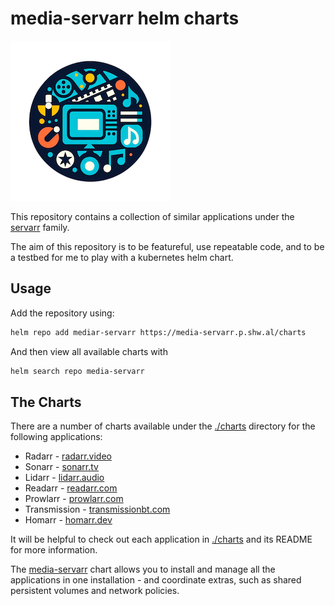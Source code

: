 # media-servarr helm charts

![media-servarr](./icon.png)

This repository contains a collection of similar applications under the [servarr](https://wiki.servarr.com/) family.

The aim of this repository is to be featureful, use repeatable code, and to be a testbed for me to play with a kubernetes helm chart.

## Usage

Add the repository using:

```bash
helm repo add mediar-servarr https://media-servarr.p.shw.al/charts
```

And then view all available charts with

```bash
helm search repo media-servarr
```

## The Charts

There are a number of charts available under the [./charts](./charts) directory for the following applications:

- Radarr - [radarr.video](https://radarr.video/)
- Sonarr - [sonarr.tv](https://sonarr.tv/)
- Lidarr - [lidarr.audio](https://lidarr.audio/)
- Readarr - [readarr.com](https://readarr.com/)
- Prowlarr - [prowlarr.com](https://prowlarr.com/)
- Transmission - [transmissionbt.com](https://transmissionbt.com)
- Homarr - [homarr.dev](https://homarr.dev/)

It will be helpful to check out each application in [./charts](./charts) and its README for more information.

The [media-servarr](./charts/media-servarr/) chart allows you to install and manage all the applications in one installation - and coordinate extras, such as shared persistent volumes and network policies.
